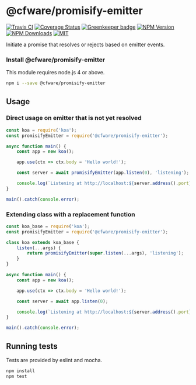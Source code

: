 # @cfware/promisify-emitter

[![Travis CI][travis-image]][travis-url]
[![Coverage Status][coverage-image]][coverage-url]
[![Greenkeeper badge](https://badges.greenkeeper.io/cfware/promisify-emitter.svg)](https://greenkeeper.io/)
[![NPM Version][npm-image]][npm-url]
[![NPM Downloads][downloads-image]][downloads-url]
[![MIT][license-image]](LICENSE)

Initiate a promise that resolves or rejects based on emitter events.

### Install @cfware/promisify-emitter

This module requires node.js 4 or above.

```sh
npm i --save @cfware/promisify-emitter
```

## Usage

### Direct usage on emitter that is not yet resolved
```js
const koa = require('koa');
const promisifyEmitter = require('@cfware/promisify-emitter');

async function main() {
	const app = new koa();

	app.use(ctx => ctx.body = 'Hello world!');

	const server = await promisifyEmitter(app.listen(0), 'listening');

	console.log(`Listening at http://localhost:${server.address().port}/`);
}

main().catch(console.error);
```

### Extending class with a replacement function

```js
const koa_base = require('koa');
const promisifyEmitter = require('@cfware/promisify-emitter');

class koa extends koa_base {
	listen(...args) {
		return promisifyEmitter(super.listen(...args), 'listening');
	}
}

async function main() {
	const app = new koa();

	app.use(ctx => ctx.body = 'Hello world!');

	const server = await app.listen(0);

	console.log(`Listening at http://localhost:${server.address().port}/`);
}

main().catch(console.error);
```

## Running tests

Tests are provided by eslint and mocha.

```sh
npm install
npm test
```

[npm-image]: https://img.shields.io/npm/v/@cfware/promisify-emitter.svg
[npm-url]: https://npmjs.org/package/@cfware/promisify-emitter
[travis-image]: https://travis-ci.org/cfware/promisify-emitter.svg?branch=master
[travis-url]: https://travis-ci.org/cfware/promisify-emitter
[coverage-image]: https://coveralls.io/repos/github/cfware/promisify-emitter/badge.svg
[coverage-url]: https://coveralls.io/github/cfware/promisify-emitter
[downloads-image]: https://img.shields.io/npm/dm/@cfware/promisify-emitter.svg
[downloads-url]: https://npmjs.org/package/@cfware/promisify-emitter
[license-image]: https://img.shields.io/github/license/cfware/promisify-emitter.svg
